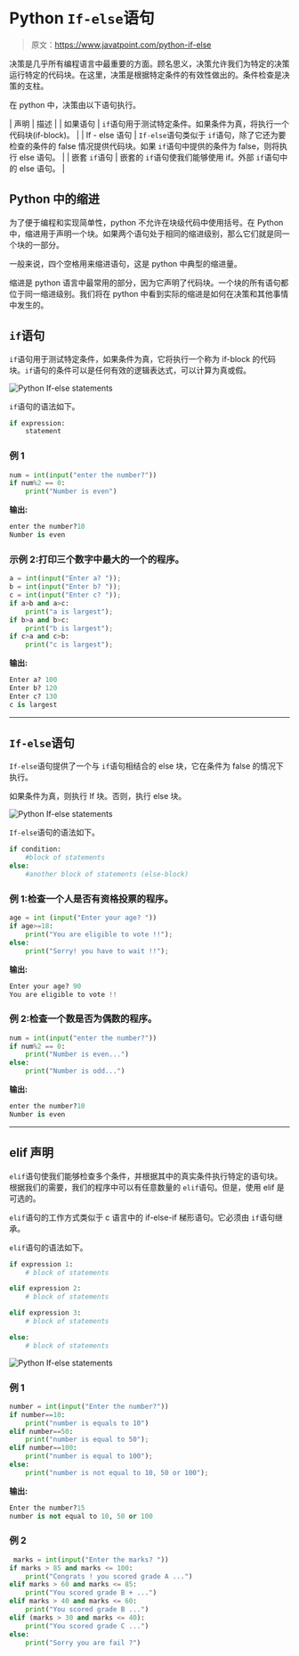 # Python `If-else`语句

> 原文：<https://www.javatpoint.com/python-if-else>

决策是几乎所有编程语言中最重要的方面。顾名思义，决策允许我们为特定的决策运行特定的代码块。在这里，决策是根据特定条件的有效性做出的。条件检查是决策的支柱。

在 python 中，决策由以下语句执行。

| 声明 | 描述 |
| 如果语句 | `if`语句用于测试特定条件。如果条件为真，将执行一个代码块(if-block)。 |
| If - else 语句 | `If-else`语句类似于 `if`语句，除了它还为要检查的条件的 false 情况提供代码块。如果 `if`语句中提供的条件为 false，则将执行 else 语句。 |
| 嵌套 `if`语句 | 嵌套的 `if`语句使我们能够使用 if。外部 `if`语句中的 else 语句。 |

## Python 中的缩进

为了便于编程和实现简单性，python 不允许在块级代码中使用括号。在 Python 中，缩进用于声明一个块。如果两个语句处于相同的缩进级别，那么它们就是同一个块的一部分。

一般来说，四个空格用来缩进语句，这是 python 中典型的缩进量。

缩进是 python 语言中最常用的部分，因为它声明了代码块。一个块的所有语句都位于同一缩进级别。我们将在 python 中看到实际的缩进是如何在决策和其他事情中发生的。

## `if`语句

`if`语句用于测试特定条件，如果条件为真，它将执行一个称为 if-block 的代码块。`if`语句的条件可以是任何有效的逻辑表达式，可以计算为真或假。

![Python If-else statements](img/c88f3d683a3ad3e73025fdf2899a8ab6.png)

`if`语句的语法如下。

```py
if expression:
	statement

```

### 例 1

```py
num = int(input("enter the number?"))
if num%2 == 0:
    print("Number is even")

```

**输出:**

```py
enter the number?10
Number is even

```

### 示例 2:打印三个数字中最大的一个的程序。

```py
a = int(input("Enter a? "));
b = int(input("Enter b? "));
c = int(input("Enter c? "));
if a>b and a>c:
    print("a is largest");
if b>a and b>c:
    print("b is largest");
if c>a and c>b:
    print("c is largest");

```

**输出:**

```py
Enter a? 100
Enter b? 120
Enter c? 130
c is largest

```

* * *

## `If-else`语句

`If-else`语句提供了一个与 `if`语句相结合的 else 块，它在条件为 false 的情况下执行。

如果条件为真，则执行 If 块。否则，执行 else 块。

![Python If-else statements](img/c4c6b7641a9d7ad8960edd358c3c066a.png)

`If-else`语句的语法如下。

```py
if condition:
	#block of statements 
else: 
	#another block of statements (else-block) 

```

### 例 1:检查一个人是否有资格投票的程序。

```py
age = int (input("Enter your age? "))
if age>=18:
    print("You are eligible to vote !!");
else:
    print("Sorry! you have to wait !!");

```

**输出:**

```py
Enter your age? 90
You are eligible to vote !!

```

### 例 2:检查一个数是否为偶数的程序。

```py
num = int(input("enter the number?"))
if num%2 == 0:
    print("Number is even...")
else:
    print("Number is odd...")

```

**输出:**

```py
enter the number?10
Number is even

```

* * *

## elif 声明

`elif`语句使我们能够检查多个条件，并根据其中的真实条件执行特定的语句块。根据我们的需要，我们的程序中可以有任意数量的 `elif`语句。但是，使用 elif 是可选的。

`elif`语句的工作方式类似于 c 语言中的 if-else-if 梯形语句。它必须由 `if`语句继承。

`elif`语句的语法如下。

```py
if expression 1: 
	# block of statements 

elif expression 2: 
	# block of statements 

elif expression 3: 
	# block of statements 

else: 
	# block of statements

```

![Python If-else statements](img/5c831a224686421d7ac32b490ce81407.png)

### 例 1

```py
number = int(input("Enter the number?"))
if number==10:
    print("number is equals to 10")
elif number==50:
    print("number is equal to 50");
elif number==100:
    print("number is equal to 100");
else:
    print("number is not equal to 10, 50 or 100");

```

**输出:**

```py
Enter the number?15
number is not equal to 10, 50 or 100

```

### 例 2

```py
 marks = int(input("Enter the marks? "))
if marks > 85 and marks <= 100:
    print("Congrats ! you scored grade A ...")
elif marks > 60 and marks <= 85:
    print("You scored grade B + ...")
elif marks > 40 and marks <= 60:
    print("You scored grade B ...")
elif (marks > 30 and marks <= 40):
    print("You scored grade C ...")
else:
    print("Sorry you are fail ?")

```